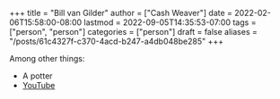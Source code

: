 +++
title = "Bill van Gilder"
author = ["Cash Weaver"]
date = 2022-02-06T15:58:00-08:00
lastmod = 2022-09-05T14:35:53-07:00
tags = ["person", "person"]
categories = ["person"]
draft = false
aliases = "/posts/61c4327f-c370-4acd-b247-a4db048be285"
+++

Among other things:

-   A potter
-   [YouTube](https://www.youtube.com/c/BillvanGilderPottery)
